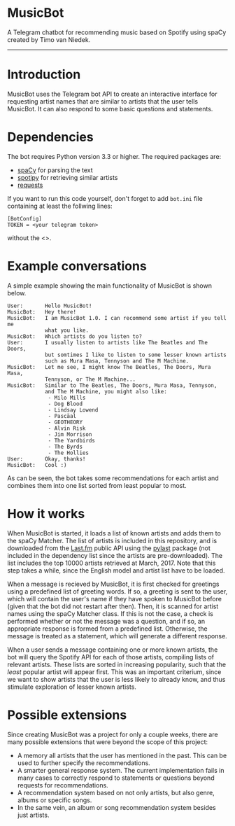 # MusicBot
A Telegram chatbot for recommending music based on Spotify using spaCy created by Timo van Niedek.

----

# Introduction

MusicBot uses the Telegram bot API to create an interactive interface for requesting artist names that are similar to artists that the user tells MusicBot. It can also respond to some basic questions and statements.

# Dependencies

The bot requires Python version 3.3 or higher. The required packages are:

* [spaCy](https://spacy.io/) for parsing the text
* [spotipy](https://github.com/plamere/spotipy) for retrieving similar artists
* [requests](https://github.com/kennethreitz/requests)

If you want to run this code yourself, don't forget to add `bot.ini` file containing at least the follwing lines:

	[BotConfig]
	TOKEN = <your telegram token>

without the <>.

# Example conversations

A simple example showing the main functionality of MusicBot is shown below.

	User: 		Hello MusicBot!
	MusicBot: 	Hey there!
	MusicBot:	I am MusicBot 1.0. I can recommend some artist if you tell me 
				what you like.
	MusicBot:	Which artists do you listen to?
	User:		I usually listen to artists like The Beatles and The Doors, 
				but somtimes I like to listen to some lesser known artists 
				such as Mura Masa, Tennyson and The M Machine.
	MusicBot:	Let me see, I might know The Beatles, The Doors, Mura Masa, 
				Tennyson, or The M Machine...
	MusicBot:	Similar to The Beatles, The Doors, Mura Masa, Tennyson, 
				and The M Machine, you might also like:
 				 - Milo Mills
				 - Dog Blood
				 - Lindsay Lowend
				 - Pascäal
				 - GEOTHEORY
				 - Alvin Risk
				 - Jim Morrison
				 - The Yardbirds
				 - The Byrds
				 - The Hollies
	User:		Okay, thanks!
	MusicBot:	Cool :)

As can be seen,  the bot takes some recommendations for each artist and combines them into one list sorted from least popular to most.

# How it works

When MusicBot is started, it loads a list of known artists and adds them to the spaCy Matcher. The list of artists is included in this repository, and is downloaded from the [Last.fm](https://www.last.fm/) public API using the [pylast](https://github.com/pylast/pylast) package (not included in the dependency list since the artists are pre-downloaded). The list includes the top 10000 artists retrieved at March, 2017. Note that this step takes a while, since the English model and artist list have to be loaded.

When a message is recieved by MusicBot, it is first checked for greetings using a predefined list of greeting words. If so, a greeting is sent to the user, which will contain the user's name if they have spoken to MusicBot before (given that the bot did not restart after then). Then, it is scanned for artist names using the spaCy Matcher class. If this is not the case, a check is performed whether or not the message was a question, and if so, an appropriate response is formed from a predefined list. Otherwise, the message is treated as a statement, which will generate a different response.

When a user sends a message containing one or more known artists, the bot will query the Spotify API for each of those artists, compiling lists of relevant artists. These lists are sorted in increasing popularity, such that the *least* popular artist will appear first. This was an important criterium, since we want to show artists that the user is less likely to already know, and thus stimulate exploration of lesser known artists.

# Possible extensions

Since creating MusicBot was a project for only a couple weeks, there are many possible extensions that were beyond the scope of this project:

* A memory all artists that the user has mentioned in the past. This can be used to further specify the recommendations.
* A smarter general response system. The current implementation fails in many cases to correctly respond to statements or questions beyond requests for recommendations.
* A recommendation system based on not only artists, but also genre, albums or specific songs.
* In the same vein, an album or song recommendation system besides just artists. 